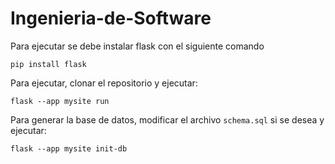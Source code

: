 # Ingenieria-de-Software

Para ejecutar se debe instalar flask con el siguiente comando

```
pip install flask
```

Para ejecutar, clonar el repositorio y ejecutar:

```
flask --app mysite run
```

Para generar la base de datos, modificar el archivo `schema.sql` si se desea y ejecutar:

```
flask --app mysite init-db
```